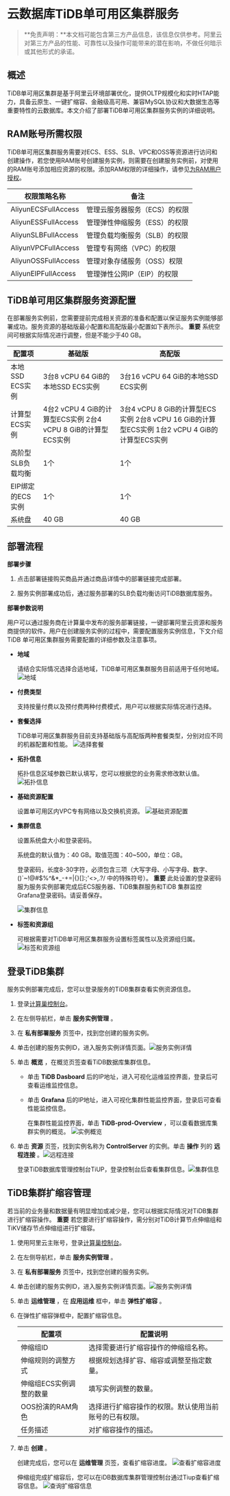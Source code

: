 云数据库TiDB单可用区集群服务 
=====================================

>**免责声明：**本文档可能包含第三方产品信息，该信息仅供参考。阿里云对第三方产品的性能、可靠性以及操作可能带来的潜在影响，不做任何暗示或其他形式的承诺。

概述 
-----------------------

TiDB单可用区集群是基于阿里云环境部署优化，提供OLTP规模化和实时HTAP能力，具备云原生、一键扩缩容、金融级高可用、兼容MySQL协议和大数据生态等重要特性的云数据库。本文介绍了部署TiDB单可用区集群服务实例的详细说明。

RAM账号所需权限 
------------------------------

TiDB单可用区集群服务需要对ECS、ESS、SLB、VPC和OSS等资源进行访问和创建操作，若您使用RAM账号创建服务实例，则需要在创建服务实例前，对使用的RAM账号添加相应资源的权限。添加RAM权限的详细操作，请参见[为RAM用户授权](t161341.md#task-187800)。


|       权限策略名称        |        备注        |
|---------------------|------------------|
| AliyunECSFullAccess | 管理云服务器服务（ECS）的权限 |
| AliyunESSFullAccess | 管理弹性伸缩服务（ESS）的权限 |
| AliyunSLBFullAccess | 管理负载均衡服务（SLB）的权限 |
| AliyunVPCFullAccess | 管理专有网络（VPC）的权限   |
| AliyunOSSFullAccess | 管理对象存储服务（OSS）权限  |
| AliyunEIPFullAccess | 管理弹性公网IP（EIP）的权限 |



TiDB单可用区集群服务资源配置 
-------------------------------------

在部署服务实例前，您需要提前完成相关资源的准备和配置以保证服务实例能够部署成功。服务资源的基础版最小配置和高配版最小配置如下表所示。
**重要** 系统空间可根据实际情况进行调整，但是不能少于40 GB。


|     配置项     |                               基础版                               |                                                   高配版                                                    |
|-------------|-----------------------------------------------------------------|----------------------------------------------------------------------------------------------------------|
| 本地SSD ECS实例 | 3台8 vCPU 64 GiB的本地SSD ECS实例                                     | 3台16 vCPU 64 GiB的本地SSD ECS实例                                                                             |
| 计算型ECS实例    | 4台2 vCPU 4 GiB的计算型ECS实例 2台4 vCPU 8 GiB的计算型ECS实例 | 3台4 vCPU 8 GiB的计算型ECS实例 2台8 vCPU 16 GiB的计算型ECS实例 1台2 vCPU 4 GiB的计算型ECS实例 |
| 高阶型SLB负载均衡  | 1个                                                              | 1个                                                                                                       |
| EIP绑定的ECS实例 | 1个                                                              | 1个                                                                                                       |
| 系统盘         | 40 GB                                                           | 40 GB                                                                                                    |



部署流程 
-------------------------

**部署步骤**

1. 点击部署链接购买商品并通过商品详情中的部署链接完成部署。

2. 服务实例部署成功后，通过服务部署的SLB负载均衡访问TiDB数据库服务。




**部署参数说明**

用户可以通过服务商在计算巢中发布的服务部署链接，一键部署阿里云资源和服务商提供的软件。用户在创建服务实例的过程中，需要配置服务实例信息，下文介绍 TiDB 单可用区集群服务需要配置的详细参数及注意事项。

* **地域**

  请结合实际情况选择合适地域，TiDB单可用区集群服务目前适用于任何地域。
  ![地域](images/p448528.png)

* **付费类型**

  支持按量付费以及预付费两种付费模式，用户可以根据实际情况进行选择。
  

* **套餐选择**

  TiDB单可用区集群服务目前支持基础版与高配版两种套餐类型，分别对应不同的机器配置和性能。
  ![选择套餐](images/p447310.png)

* **拓扑信息**

  拓扑信息区域参数已默认填写，您可以根据您的业务需求修改默认值。
  ![拓扑信息](images/p447339.png)

* **基础资源配置**

  设置单可用区内VPC专有网络以及交换机资源。
  ![基础资源配置](images/p447342.png)

* **集群信息**

  设置系统盘大小和登录密码。

  系统盘的默认值为：40 GB。取值范围：40\~500，单位：GB。

  登录密码，长度8-30字符，必须包含三项（大写字母、小写字母、数字、 ()\`\~!@#$%\^\&\*_-+=\|{}\[\]:;'\<\>,.?/ 中的特殊符号）。
  **重要** 此处设置的登录密码服为服务实例部署完成后ECS服务器、TiDB集群服务和TiDB 集群监控Grafana登录密码。请妥善保存。

  ![集群信息](images/p447375.png)

* **标签和资源组**

  可根据需要对TiDB单可用区集群服务设置标签属性以及资源组归属。
  ![标签和资源组](images/p447383.png)




登录TiDB集群 
-----------------------------

服务实例部署完成后，您可以登录服务的TiDB集群查看实例资源信息。

1. 登录[计算巢控制台](https://computenest.console.aliyun.com/#/vendor/cn-hangzhou/services)。

2. 在左侧导航栏，单击 **服务实例管理** 。

3. 在 **私有部署服务** 页签中，找到您创建的服务实例。

4. 单击创建的服务实例ID，进入服务实例详情页面。![服务实例详情](images/p447926.png)

5. 单击 **概览** ，在概览页签查看TiDB数据库集群信息。
   * 单击 **TiDB Dasboard** 后的IP地址，进入可视化运维监控界面，登录后可查看运维监控信息。
   
   * 单击 **Grafana** 后的IP地址，进入可视化集群性能监控界面，登录后可查看性能监控信息。

     在集群性能监控界面，单击 **TiDB-prod-Overview** ，可以查看数据库集群实例的概览。
     ![实例概览](images/p447555.png)
   

   

6. 单击 **资源** 页签，找到实例名称为 **ControlServer** 的实例。单击 **操作** 列的 **远程连接** 。![远程连接](images/p447928.png)

   登录TiDB数据库管理控制台TiUP，登录控制台后查看集群信息。![集群信息](images/p447558.png)
   




TiDB集群扩缩容管理 
--------------------------------

若当前的业务量和数据量有明显增加或减少是，您可以根据实际情况对TiDB集群进行扩缩容操作。
**重要** 若您要进行扩缩容操作，需分别对TiDB计算节点伸缩组和TiKV储存节点伸缩组进行扩缩容。

1. 使用阿里云主账号，登录[计算巢控制台](https://computenest.console.aliyun.com/#/vendor/cn-hangzhou/services)。

2. 在左侧导航栏，单击 **服务实例管理** 。

3. 在 **私有部署服务** 页签中，找到您创建的服务实例。

4. 单击创建的服务实例ID，进入服务实例详情页面。![服务实例详情](images/p447926.png)

5. 单击 **运维管理** ，在 **应用运维** 框中，单击 **弹性扩缩容** 。

6. 在弹性扩缩容弹框中，配置扩缩容信息。

   |      配置项      |            配置说明             |
   |---------------|-----------------------------|
   | 伸缩组ID         | 选择需要进行扩缩容操作的伸缩组名称。          |
   | 伸缩规则的调整方式     | 根据规划选择扩容、缩容或调整至指定数量。        |
   | 伸缩组ECS实例调整的数量 | 填写实例调整的数量。                  |
   | OOS扮演的RAM角色   | 选择进行扩缩容操作的权限。默认使用当前账号的已有权限。 |
   | 任务描述          | 对扩缩容操作的描述。                  |

   

7. 单击 **创建** 。

   创建完成后，您可以在 **运维管理** 页签，查看扩缩容进度。
   ![查看扩缩容进度](images/p447682.png)

   伸缩组完成扩缩容后，您可以在iDB数据库集群管理控制台通过Tiup查看扩缩容信息。
   ![查询扩缩容信息](images/p447684.png)




